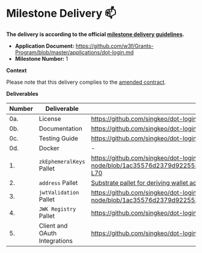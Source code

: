 # Milestone Delivery 📫

**The delivery is according to the official [milestone delivery guidelines](https://github.com/w3f/Grants-Program/blob/master/docs/Support%20Docs/milestone-deliverables-guidelines.md).**  

* **Application Document:** https://github.com/w3f/Grants-Program/blob/master/applications/dot-login.md
* **Milestone Number:** 1

**Context**

Please note that this delivery complies to the [amended contract](https://github.com/w3f/Grants-Program/pull/2346).

**Deliverables**

| Number | Deliverable | Link | Notes |
| ------------- | ------------- | ------------- |------------- |
| 0a. | License | https://github.com/singkeo/dot-login-substrate-node/blob/main/LICENSE | |
| 0b. | Documentation | https://github.com/singkeo/dot-login/blob/main/README.md | |
| 0c. | Testing Guide | https://github.com/singkeo/dot-login/blob/main/README.md | |
| 0d. | Docker | - | |
| 1. | `zkEphemeralKeys` Pallet | https://github.com/singkeo/dot-login-substrate-node/blob/1ac35576d2379d922553f7df96e4dc52beeca9c2/pallets/zkproof/src/lib.rs#L56-L70 | |
| 2. | `address` Pallet | [Substrate pallet for deriving wallet addresses from OAuth2 JWT.](https://github.com/singkeo/dot-login-substrate-node/tree/main/pallets/zkproof/src) | |
| 3. | `jwtValidation` Pallet | https://github.com/singkeo/dot-login-substrate-node/blob/1ac35576d2379d922553f7df96e4dc52beeca9c2/pallets/zkproof/src/lib.rs#L62 |
| 4. | `JWK Registry` Pallet | https://github.com/singkeo/dot-login-substrate-node/tree/main/pallets/zkproof/src |
| 5. | Client and OAuth Integrations | https://github.com/singkeo/dot-login |